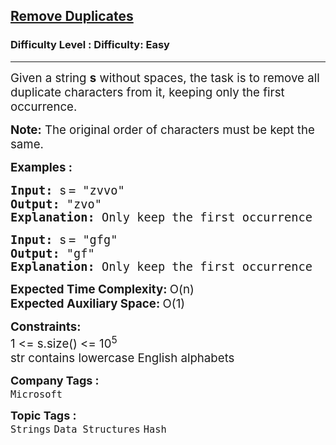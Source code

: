 <h2><a href="https://www.geeksforgeeks.org/problems/remove-duplicates3034/1?page=1&category=Strings&company=Microsoft&sortBy=submissions">Remove Duplicates</a></h2><h3>Difficulty Level : Difficulty: Easy</h3><hr><div class="problems_problem_content__Xm_eO"><p><span style="font-size: 14pt;">Given a string <strong>s</strong>&nbsp;without spaces, the task is to remove all duplicate characters from it, keeping only the first occurrence. </span></p>
<p><span style="font-size: 14pt;"><strong>Note:</strong> The original order of characters must be kept the same.&nbsp;</span></p>
<p><span style="font-size: 14pt;"><strong>Examples :</strong></span></p>
<pre><span style="font-size: 14pt;"><strong>Input: </strong><span style="font-family: -apple-system, BlinkMacSystemFont, 'Segoe UI', Roboto, Oxygen, Ubuntu, Cantarell, 'Open Sans', 'Helvetica Neue', sans-serif; white-space: normal;">s</span><strong style="font-family: -apple-system, BlinkMacSystemFont, 'Segoe UI', Roboto, Oxygen, Ubuntu, Cantarell, 'Open Sans', 'Helvetica Neue', sans-serif; white-space: normal;">&nbsp;</strong>= "zvvo"
<strong>Output: </strong>"zvo"
<strong>Explanation: </strong>Only keep the first occurrence</span></pre>
<pre><span style="font-size: 14pt;"><strong>Input:</strong> <span style="font-family: -apple-system, BlinkMacSystemFont, 'Segoe UI', Roboto, Oxygen, Ubuntu, Cantarell, 'Open Sans', 'Helvetica Neue', sans-serif; white-space: normal;">s</span><strong style="font-family: -apple-system, BlinkMacSystemFont, 'Segoe UI', Roboto, Oxygen, Ubuntu, Cantarell, 'Open Sans', 'Helvetica Neue', sans-serif; white-space: normal;">&nbsp;</strong>= "gfg"
<strong>Output: </strong>"gf"
<strong>Explanation: </strong>Only keep the first occurrence</span></pre>
<p><span style="font-size: 14pt;"><strong>Expected Time Complexity:&nbsp;</strong>O(n)<br><strong>Expected Auxiliary Space:&nbsp;</strong>O(1)</span></p>
<p><span style="font-size: 14pt;"><strong>Constraints:</strong><br>1 &lt;= s.size() &lt;= 10<sup>5</sup><br>str contains lowercase English alphabets</span></p></div><p><span style=font-size:18px><strong>Company Tags : </strong><br><code>Microsoft</code>&nbsp;<br><p><span style=font-size:18px><strong>Topic Tags : </strong><br><code>Strings</code>&nbsp;<code>Data Structures</code>&nbsp;<code>Hash</code>&nbsp;
